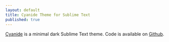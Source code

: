 ```yaml
---
layout: default
title: Cyanide Theme for Sublime Text
published: true
---
```


[Cyanide](http://lefoy.net/cyanide-theme/) is a minimal dark Sublime Text theme. Code is available on [Github](https://github.com/lefoy/cyanide-theme).
